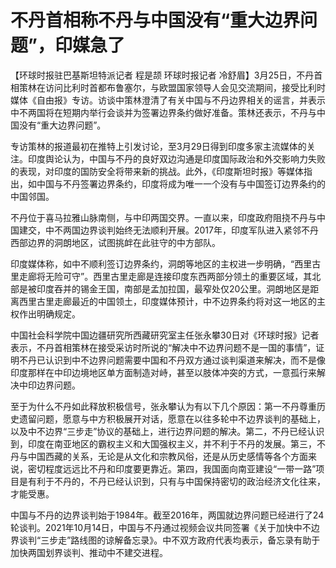 # 不丹首相称不丹与中国没有“重大边界问题”，印媒急了

【环球时报驻巴基斯坦特派记者 程是颉 环球时报记者
冷舒眉】3月25日，不丹首相策林在访问比利时首都布鲁塞尔，与欧盟国家领导人会见交流期间，接受比利时媒体《自由报》专访。访谈中策林澄清了有关中国与不丹边界相关的谣言，并表示中不两国将在短期内举行会谈并为签署边界条约做好准备。策林还表示，不丹与中国没有“重大边界问题”。

专访策林的报道最初在推特上引发讨论，至3月29日得到印度多家主流媒体的关注。印度舆论认为，中国与不丹的良好双边沟通是印度国际政治和外交影响力失败的表现，对印度的国防安全将带来新的挑战。此外，《印度斯坦时报》等媒体指出，如中国与不丹签署边界条约，印度将成为唯一一个没有与中国签订边界条约的中国邻国。

不丹位于喜马拉雅山脉南侧，与中印两国交界。一直以来，印度政府阻挠不丹与中国建交，中不两国边界谈判始终无法顺利开展。2017年，印度军队进入紧邻不丹西部边界的洞朗地区，试图挑衅在此驻守的中方部队。

印度媒体称，如中不顺利签订边界条约，洞朗等地区的主权进一步明确，“西里古里走廊将无险可守”。西里古里走廊是连接印度东西两部分领土的重要区域，其北部是被印度吞并的锡金王国，南部是孟加拉国，最窄处仅20公里。洞朗地区是距离西里古里走廊最近的中国领土，印度媒体预计，中不边界条约将对这一地区的主权作出明确规定。

中国社会科学院中国边疆研究所西藏研究室主任张永攀30日对《环球时报》记者表示，不丹首相策林在接受采访时所说的“解决中不边界问题不是一国的事情”，证明不丹已认识到中不边界问题需要中国和不丹双方通过谈判渠道来解决，而不是像印度那样在中印边境地区单方面制造对峙，甚至以肢体冲突的方式，一意孤行来解决中印边界问题。

至于为什么不丹如此释放积极信号，张永攀认为有以下几个原因：第一不丹尊重历史遗留问题，愿意与中方积极展开对话，愿意在以往多轮中不边界谈判的基础上，以及中不边界“三步走”协议的基础上，进行边界问题的解决。第二，不丹已经认识到，印度在南亚地区的霸权主义和大国强权主义，并不利于不丹的发展。第三，不丹与中国西藏的关系，无论是从文化和宗教风俗，还是从历史感情等各个方面来说，密切程度远远比不丹和印度要更靠近。第四，我国面向南亚建设“一带一路”项目是有利于不丹的，不丹已经认识到，只有与中国保持密切的政治经济文化往来，才能受惠。

中国与不丹的边界谈判始于1984年。截至2016年，两国就边界问题已经进行了24轮谈判。2021年10月14日，中国与不丹通过视频会议共同签署《关于加快中不边界谈判“三步走”路线图的谅解备忘录》。中不双方政府代表均表示，备忘录有助于加快两国划界谈判、推动中不建交进程。

